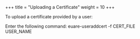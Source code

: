+++
title = "Uploading a Certificate"
weight = 10
+++

To upload a certificate provided by a user: 

Enter the following command: 
    euare-useraddcert -f CERT_FILE USER_NAME

